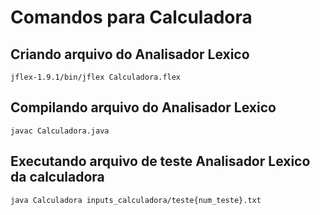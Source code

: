 
# Comandos para Calculadora

## Criando arquivo do Analisador Lexico

    jflex-1.9.1/bin/jflex Calculadora.flex

## Compilando arquivo do Analisador Lexico

    javac Calculadora.java

## Executando arquivo de teste Analisador Lexico da calculadora

    java Calculadora inputs_calculadora/teste{num_teste}.txt
